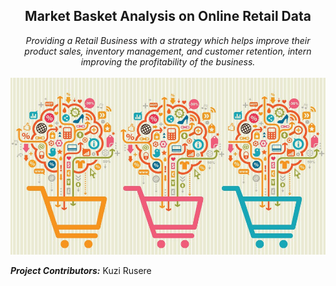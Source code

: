 ## <center> **Market Basket Analysis on Online Retail Data** 
<center><em>Providing a Retail Business with a strategy which helps improve their product sales, inventory management, and customer retention, intern improving the profitability of the business.</em></center>
<br>
<center><img src="Assets/MBA.jpeg" width=600/></center>

***Project Contributors:*** Kuzi Rusere<br>
